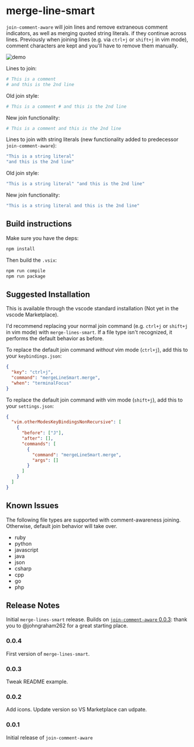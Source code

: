# merge-line-smart

`join-comment-aware` will join lines and remove extraneous comment indicators,
as well as merging quoted string literals. if they continue across lines.
Previously when joining lines (e.g. via `ctrl+j` or `shift+j` in vim mode),
comment characters are kept and you'll have to remove them manually.

![demo](images/demo.gif)

Lines to join:

```sh
# This is a comment
# and this is the 2nd line
```

Old join style: 

```sh
# This is a comment # and this is the 2nd line
```

New join functionality:

```sh
# This is a comment and this is the 2nd line
```

Lines to join with string literals (new functionality added to predecessor
`join-comment-aware`):

```c++
"This is a string literal"
"and this is the 2nd line"
```

Old join style:

```c++
"This is a string literal" "and this is the 2nd line"
```

New join functionality:

```c++
"This is a string literal and this is the 2nd line"
```

## Build instructions

Make sure you have the deps:

```sh
npm install
```

Then build the `.vsix`:

```sh
npm run compile
npm run package
```

## Suggested Installation

This is available through the vscode standard installation (Not yet in the
vscode Marketplace).

I'd recommend replacing your normal join command (e.g. `ctrl+j` or `shift+j` in
vim mode) with `merge-lines-smart`. If a file type isn't recognized, it performs
the default behavior as before.

To replace the default join command *without* vim mode (`ctrl+j`), add this to
your `keybindings.json`:

```json
{
  "key": "ctrl+j",
  "command": "mergeLineSmart.merge",
  "when": "terminalFocus"
}
```

To replace the default join command *with* vim mode (`shift+j`), add this to
your `settings.json`:

```json
{
  "vim.otherModesKeyBindingsNonRecursive": [
    {
      "before": ["J"],
      "after": [],
      "commands": [
        {
          "command": "mergeLineSmart.merge",
          "args": []
        }
      ]
    }
  ]
}
```

## Known Issues

The following file types are supported with comment-awareness joining.
Otherwise, default join behavior will take over.

- ruby
- python
- javascript
- java
- json
- csharp
- cpp
- go
- php

## Release Notes

Initial `merge-lines-smart` release. Builds on
[`join-comment-aware` 0.0.3](https://github.com/johngraham262/join-comment-aware):
thank you to @johngraham262 for a great starting place.

### 0.0.4

First version of `merge-lines-smart`.

### 0.0.3

Tweak README example.

### 0.0.2

Add icons. Update version so VS Marketplace can udpate.

### 0.0.1

Initial release of `join-comment-aware`
